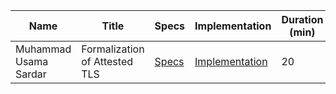 | Name  | Title | Specs | Implementation | Duration (min) |
|--|--|--|--|--|
| Muhammad Usama Sardar | Formalization of Attested TLS | [Specs](https://datatracker.ietf.org/doc/draft-fossati-tls-attestation/) | [Implementation](https://github.com/ccc-attestation/attested-tls-poc) | 20|
